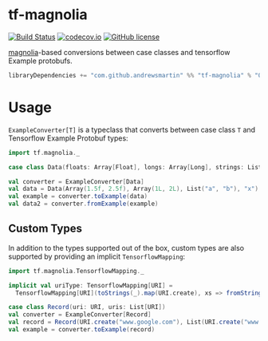 tf-magnolia
==================

[![Build Status](https://travis-ci.com/andrewsmartin/tf-magnolia.svg?branch=master)](https://travis-ci.org/andrewsmartin/tf-magnolia)
[![codecov.io](https://codecov.io/github/andrewsmartin/tf-magnolia/coverage.svg?branch=master)](https://codecov.io/github/andrewsmartin/tf-magnolia?branch=master)
[![GitHub license](https://img.shields.io/github/license/andrewsmartin/tf-magnolia.svg)](./LICENSE)

[magnolia](https://github.com/propensive/magnolia)-based conversions between case classes and tensorflow Example protobufs.


```scala
libraryDependencies += "com.github.andrewsmartin" %% "tf-magnolia" % "0.1.0"
```

# Usage

`ExampleConverter[T]` is a typeclass that converts between case class `T` and Tensorflow Example Protobuf types:

```scala
import tf.magnolia._

case class Data(floats: Array[Float], longs: Array[Long], strings: List[String], label: String)

val converter = ExampleConverter[Data]
val data = Data(Array(1.5f, 2.5f), Array(1L, 2L), List("a", "b"), "x")
val example = converter.toExample(data)
val data2 = converter.fromExample(example)
```

## Custom Types

In addition to the types supported out of the box, custom types are also supported by providing an implicit `TensorflowMapping`:

```scala
import tf.magnolia.TensorflowMapping._

implicit val uriType: TensorflowMapping[URI] =
  TensorflowMapping[URI](toStrings(_).map(URI.create), xs => fromStrings(xs.map(_.toString)))

case class Record(uri: URI, uris: List[URI])
val converter = ExampleConverter[Record]
val record = Record(URI.create("www.google.com"), List(URI.create("www.foobar.com")))
val example = converter.toExample(record)
```